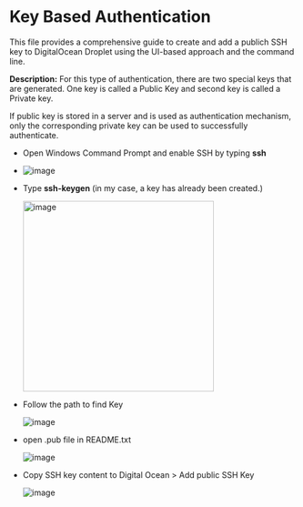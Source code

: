 # Key Based Authentication

This file provides a comprehensive guide to create and add a publich SSH key to DigitalOcean Droplet using the UI-based approach and the command line.

**Description:** For this type of authentication, there are two special keys that are generated. One key is called a Public Key and second key is called a Private key.

If public key is stored in a server and is used as authentication mechanism, only the corresponding private key can be used to successfully authenticate.

* Open Windows Command Prompt and enable SSH by typing **ssh**
* 
  ![image](https://github.com/user-attachments/assets/08c6b23a-9347-4975-9484-b6b70f232b44)

* Type **ssh-keygen** (in my case, a key has already been created.)
  
   <img width="335" alt="image" src="https://github.com/user-attachments/assets/97ab47ad-1aa3-474e-85ed-7f071bcfe691" />
  
* Follow the path to find Key
  
  ![image](https://github.com/user-attachments/assets/5f729c2b-7e5d-408f-9e09-4a6d53be5879)

* open .pub file in README.txt

  ![image](https://github.com/user-attachments/assets/ecd4a734-deb9-4154-9dd0-9b408f0e81f7)

* Copy SSH key content to Digital Ocean > Add public SSH Key
  
  ![image](https://github.com/user-attachments/assets/4dcabb54-e7cc-49e3-8b22-80934c005637)


